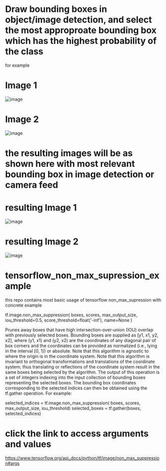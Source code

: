 # Draw bounding boxes in object/image detection, and select the most approproate bounding box which has the highest probability of the class
for example
# Image 1

![image](https://user-images.githubusercontent.com/33412791/117081975-f54a6780-ad38-11eb-830f-239772a56bfd.png)

# Image 2
![image](https://user-images.githubusercontent.com/33412791/117082059-1e6af800-ad39-11eb-82e3-7b6f8583c9a5.png)
 # the resulting images will be as shown here with most relevant bounding box in image detection or camera feed
 
 # resulting Image 1
 ![image](https://user-images.githubusercontent.com/33412791/117082111-48241f00-ad39-11eb-8914-1fa8bcba03e1.png)
# resulting Image 2 
![image](https://user-images.githubusercontent.com/33412791/117082132-55410e00-ad39-11eb-873e-a5239a0933eb.png)








# tensorflow_non_max_supression_example
this repo contains most basic usage of tensorflow non_max_supression with concrete example


tf.image.non_max_suppression(
    boxes, scores, max_output_size, iou_threshold=0.5,
    score_threshold=float('-inf'), name=None
)

Prunes away boxes that have high intersection-over-union (IOU) overlap with previously selected boxes. Bounding boxes are supplied as [y1, x1, y2, x2], where (y1, x1) and (y2, x2) are the coordinates of any diagonal pair of box corners and the coordinates can be provided as normalized (i.e., lying in the interval [0, 1]) or absolute. Note that this algorithm is agnostic to where the origin is in the coordinate system. Note that this algorithm is invariant to orthogonal transformations and translations of the coordinate system; thus translating or reflections of the coordinate system result in the same boxes being selected by the algorithm. The output of this operation is a set of integers indexing into the input collection of bounding boxes representing the selected boxes. The bounding box coordinates corresponding to the selected indices can then be obtained using the tf.gather operation. For example:

selected_indices = tf.image.non_max_suppression(
      boxes, scores, max_output_size, iou_threshold)
  selected_boxes = tf.gather(boxes, selected_indices)
  
# click the link to access arguments and values
  
  https://www.tensorflow.org/api_docs/python/tf/image/non_max_suppression#args
